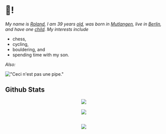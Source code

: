 # 🦈!

_My name is [Roland](https://de.wikipedia.org/wiki/Roland_(Vorname)), I am 39 years [old](https://de.wikipedia.org/wiki/Alter), was born in [Mutlangen](https://de.wikipedia.org/wiki/Mutlangen), live in [Berlin](https://de.wikipedia.org/wiki/Berlin), and have one [child](https://de.wikipedia.org/wiki/Verwandtschaftsbeziehung#Kinder). My interests include_

- chess,
- cycling,
- bouldering, and
- spending time with my son.

_Also:_

!["Ceci n'est pas une pipe."](https://upload.wikimedia.org/wikipedia/en/b/b9/MagrittePipe.jpg)

## Github Stats  
<div align="center"><img src="https://github-readme-stats.vercel.app/api?username=RolandHesse&show_icons=true&count_private=true" align="center" /></div>  

<br/>  

<div align="center">
<img src="https://komarev.com/ghpvc/?username=RolandHesse&&style=flat-square" align="center" />
</div>  

<br />

<p align="center">
  <img src="https://media.giphy.com/media/yoJC2GnSClbPOkV0eA/giphy.gif"
</p>
